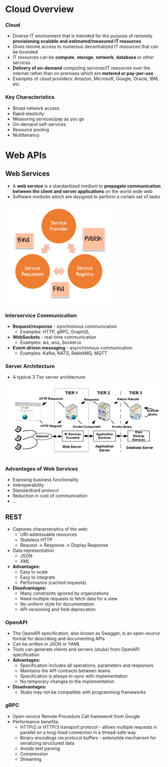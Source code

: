 # Cloud Overview
### Cloud
- Diverse IT environment that is intended for the purpose of remotely **provisioning scalable and estimated/measured IT resources**
- Gives remote access to numerous decentralized IT resources that can be bounded
- IT resources can be **compute**, **storage**, **network**, **database** or other services
- **Delivery of on-demand** computing services/IT resources over the internet rather than on premises which are **metered or pay-per-use**
- Examples of cloud providers: Amazon, Microsoft, Google, Oracle, IBM, etc.

### Key Characteristics
- Broad network access
- Rapid elasticity
- Measuring services/pay as you go
- On-demand self-services
- Resource pooling
- Multitenancy

# Web APIs
## Web Services
- A **web service** is a standardized medium to **propagate communication between the client and server applications** on the world wide web
- Software modules which are designed to perform a certain set of tasks

![](./resources/web-services.png)

### Interservice Communication
- **Request/response** - synchronous communication
	- Examples: HTTP, gRPC, GraphQL
- **WebSockets** - real-time communication
	- Examples: ws, wss, Socket.io
- **Event-driven messaging** - asynchronous communication
	- Examples: Kafka, NATS, RabbitMQ, MQTT

### Server Architecture
- A typical 3 Tier server architecture:

![](./resources/tier3-server-arch.png)

### Advantages of Web Services
- Exposing business functionality
- Interoperability
- Standardized protocol
- Reduction in cost of communication
- ...

## REST
- Captures characteristics of the web:
	- URI-addressable resources
	- Stateless HTTP
	- Request → Response → Display Response
- Data representation
	- JSON
	- XML
- **Advantages:**
	- Easy to scale
	- Easy to integrate
	- Performance (cached requests)
- **Disadvantages:**
	- Many constraints ignored by organizations
	- Need multiple requests to fetch data for a view
	- No uniform style for documentation
	- API versioning and field deprecation
### OpenAPI
- The OpenAPI specification, also known as Swagger, is an open-source format for describing and documenting APIs
- Can be written in JSON or YAML
- Tools can generate clients and servers (stubs) from OpenAPI specification
- **Advantages:**
	- Specification includes all operations, parameters and responses
	- Maintains the API contracts between teams
	- Specification is always in-sync with implementation
	- No temporary changes to the implementation
- **Disadvantages:**
	- Stubs may not be compatible with programming frameworks

### gRPC
- Open-source Remote Procedure Call framework from Google
- Performance benefits:
	- HTTP/2 or HTTP/3 transport protocol - allows multiple requests in parallel on a long-lived connection in a thread-safe way
	- Binary encodings via protocol buffers - extensible mechanism for serializing structured data
	- Avoids text parsing
	- Compression
	- Streaming